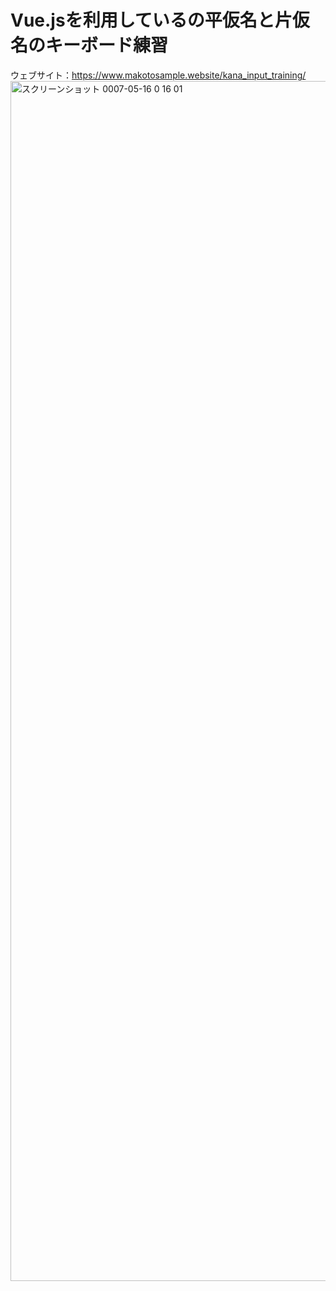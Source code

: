 # Vue.jsを利用しているの平仮名と片仮名のキーボード練習
ウェブサイト：https://www.makotosample.website/kana_input_training/
<img width="1920" alt="スクリーンショット 0007-05-16 0 16 01" src="https://github.com/user-attachments/assets/79e881f9-a513-4270-96bc-9769c75ebc85" />
